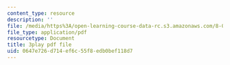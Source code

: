```yaml
---
content_type: resource
description: ''
file: /media/https%3A/open-learning-course-data-rc.s3.amazonaws.com/8-06-quantum-physics-iii-spring-2018/0647e726d714ef6c55f8edb0bef118d7_NjhuAak0jmM.pdf
file_type: application/pdf
resourcetype: Document
title: 3play pdf file
uid: 0647e726-d714-ef6c-55f8-edb0bef118d7
---
```

